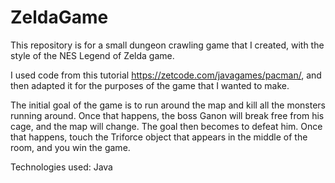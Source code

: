 # ZeldaGame

This repository is for a small dungeon crawling game that I created, with the style of the NES Legend of Zelda game.

I used code from this tutorial https://zetcode.com/javagames/pacman/, and then adapted it for the purposes of the game that I wanted to make.

The initial goal of the game is to run around the map and kill all the monsters running around. Once that happens, the boss Ganon will break free from his cage, and the map will change. The goal then becomes to defeat him. Once that happens, touch the Triforce object that appears in the middle of the room, and you win the game.

Technologies used: Java
